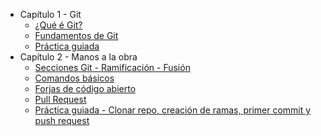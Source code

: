 - Capítulo 1 - Git
  - [¿Qué é Git?](./01_git/01_que_e_git.md)
  - [Fundamentos de Git](./01_git/02_fundamentos_de_git.md)
  - [Práctica guiada](./01_git/03_practica_guiada.md)
- Capítulo 2 - Manos a la obra
  - [Secciones Git - Ramificación - Fusión](./02_hands_on/01_git_sections.md)
  - [Comandos básicos](./02_hands_on/02_basic_commands.md)
  - [Forjas de código abierto](02_hands_on/03_remote_repo.md)
  - [Pull Request](./02_hands_on/04_pull_request.md)
  - [Práctica guiada - Clonar repo, creación de ramas, primer commit y push request](./02_hands_on/05_Guided_practice-Cloning_repo_branch_creation_first_commit_push_request.md)
